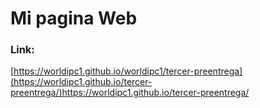 # Mi pagina Web
### Link:
[https://worldipc1.github.io/worldipc1/tercer-preentrega](https://worldipc1.github.io/tercer-preentrega/)https://worldipc1.github.io/tercer-preentrega/
